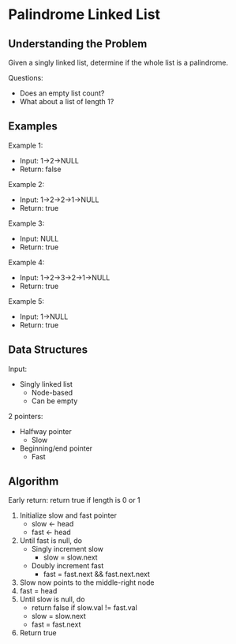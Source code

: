 # Palindrome Linked List #

## Understanding the Problem ##

Given a singly linked list, determine if the whole list is a palindrome.

Questions:
- Does an empty list count?
- What about a list of length 1?

## Examples ##

Example 1:
- Input: 1→2→NULL
- Return: false

Example 2:
- Input: 1→2→2→1→NULL
- Return: true

Example 3:
- Input: NULL
- Return: true

Example 4:
- Input: 1→2→3→2→1→NULL
- Return: true

Example 5:
- Input: 1→NULL
- Return: true

## Data Structures ##

Input:
- Singly linked list
  - Node-based
  - Can be empty

2 pointers:
- Halfway pointer
  - Slow
- Beginning/end pointer
  - Fast

## Algorithm ##

Early return: return true if length is 0 or 1

1. Initialize slow and fast pointer
   - slow ← head
   - fast ← head
2. Until fast is null, do
   - Singly increment slow
     - slow = slow.next
   - Doubly increment fast
     - fast = fast.next && fast.next.next
3. Slow now points to the middle-right node
4. fast = head
5. Until slow is null, do
   - return false if slow.val != fast.val
   - slow = slow.next
   - fast = fast.next
6. Return true
